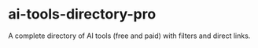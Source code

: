 # ai-tools-directory-pro
A complete directory of AI tools (free and paid) with filters and direct links.

